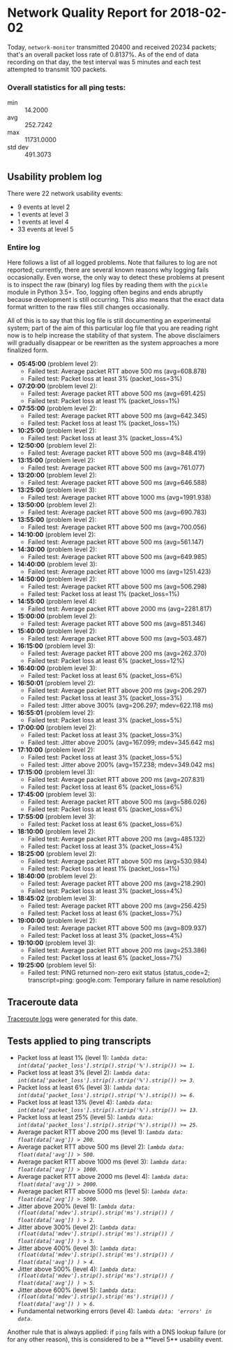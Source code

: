 
# Network Quality Report for 2018-02-02

Today, <code>network-monitor</code> transmitted 20400 and received 20234 packets; that's an overall packet loss rate of 0.8137%. As of the end of data recording on that day, the test interval was 5 minutes and each test attempted to transmit 100 packets.

### Overall statistics for all ping tests:

<dl>
<dt>min</dt><dd>14.2000</dd>
<dt>avg</dt><dd>252.7242</dd>
<dt>max</dt><dd>11731.0000</dd>
<dt>std dev</dt><dd>491.3073</dd>
</dl>


## Usability problem log

There were 22 network usability events:

* 9 events at level 2
* 1 events at level 3
* 1 events at level 4
* 33 events at level 5

### Entire log

Here follows a list of all logged problems. Note that failures to log are not reported; currently,
there are several known reasons why logging fails occasionally. Even worse, the only way to detect these problems at
present is to inspect the raw (binary) log files by reading them with the <code>pickle</code> module in Python 3.5+.
Too, logging often begins and ends abruptly because development is still occurring. This also means that the exact
data format written to the raw files still changes occasionally.

All of this is to say that this log file is still documenting an experimental system; part of the aim of this
particular log file that you are reading right now is to help increase the stability of that system. The above
disclaimers will gradually disappear or be rewritten as the system approaches a more finalized form.

<ul>
<li><strong>05:45:00</strong> (problem level 2):
 <ul>
  <li>Failed test: Average packet RTT above 500 ms (avg=608.878)</li>
  <li>Failed test: Packet loss at least 3% (packet_loss=3%)</li>
 </ul>
</li>
<li><strong>07:20:00</strong> (problem level 2):
 <ul>
  <li>Failed test: Average packet RTT above 500 ms (avg=691.425)</li>
  <li>Failed test: Packet loss at least 1% (packet_loss=1%)</li>
 </ul>
</li>
<li><strong>07:55:00</strong> (problem level 2):
 <ul>
  <li>Failed test: Average packet RTT above 500 ms (avg=642.345)</li>
  <li>Failed test: Packet loss at least 1% (packet_loss=1%)</li>
 </ul>
</li>
<li><strong>10:25:00</strong> (problem level 2):
 <ul>
  <li>Failed test: Packet loss at least 3% (packet_loss=4%)</li>
 </ul>
</li>
<li><strong>12:50:00</strong> (problem level 2):
 <ul>
  <li>Failed test: Average packet RTT above 500 ms (avg=848.419)</li>
 </ul>
</li>
<li><strong>13:15:00</strong> (problem level 2):
 <ul>
  <li>Failed test: Average packet RTT above 500 ms (avg=761.077)</li>
 </ul>
</li>
<li><strong>13:20:00</strong> (problem level 2):
 <ul>
  <li>Failed test: Average packet RTT above 500 ms (avg=646.588)</li>
 </ul>
</li>
<li><strong>13:25:00</strong> (problem level 3):
 <ul>
  <li>Failed test: Average packet RTT above 1000 ms (avg=1991.938)</li>
 </ul>
</li>
<li><strong>13:50:00</strong> (problem level 2):
 <ul>
  <li>Failed test: Average packet RTT above 500 ms (avg=690.783)</li>
 </ul>
</li>
<li><strong>13:55:00</strong> (problem level 2):
 <ul>
  <li>Failed test: Average packet RTT above 500 ms (avg=700.056)</li>
 </ul>
</li>
<li><strong>14:10:00</strong> (problem level 2):
 <ul>
  <li>Failed test: Average packet RTT above 500 ms (avg=561.147)</li>
 </ul>
</li>
<li><strong>14:30:00</strong> (problem level 2):
 <ul>
  <li>Failed test: Average packet RTT above 500 ms (avg=649.985)</li>
 </ul>
</li>
<li><strong>14:40:00</strong> (problem level 3):
 <ul>
  <li>Failed test: Average packet RTT above 1000 ms (avg=1251.423)</li>
 </ul>
</li>
<li><strong>14:50:00</strong> (problem level 2):
 <ul>
  <li>Failed test: Average packet RTT above 500 ms (avg=506.298)</li>
  <li>Failed test: Packet loss at least 1% (packet_loss=1%)</li>
 </ul>
</li>
<li><strong>14:55:00</strong> (problem level 4):
 <ul>
  <li>Failed test: Average packet RTT above 2000 ms (avg=2281.817)</li>
 </ul>
</li>
<li><strong>15:00:00</strong> (problem level 2):
 <ul>
  <li>Failed test: Average packet RTT above 500 ms (avg=851.346)</li>
 </ul>
</li>
<li><strong>15:40:00</strong> (problem level 2):
 <ul>
  <li>Failed test: Average packet RTT above 500 ms (avg=503.487)</li>
 </ul>
</li>
<li><strong>16:15:00</strong> (problem level 3):
 <ul>
  <li>Failed test: Average packet RTT above 200 ms (avg=262.370)</li>
  <li>Failed test: Packet loss at least 6% (packet_loss=12%)</li>
 </ul>
</li>
<li><strong>16:40:00</strong> (problem level 3):
 <ul>
  <li>Failed test: Packet loss at least 6% (packet_loss=6%)</li>
 </ul>
</li>
<li><strong>16:50:01</strong> (problem level 2):
 <ul>
  <li>Failed test: Average packet RTT above 200 ms (avg=206.297)</li>
  <li>Failed test: Packet loss at least 3% (packet_loss=3%)</li>
  <li>Failed test: Jitter above 300% (avg=206.297; mdev=622.118 ms)</li>
 </ul>
</li>
<li><strong>16:55:01</strong> (problem level 2):
 <ul>
  <li>Failed test: Packet loss at least 3% (packet_loss=5%)</li>
 </ul>
</li>
<li><strong>17:00:00</strong> (problem level 2):
 <ul>
  <li>Failed test: Packet loss at least 3% (packet_loss=3%)</li>
  <li>Failed test: Jitter above 200% (avg=167.099; mdev=345.642 ms)</li>
 </ul>
</li>
<li><strong>17:10:00</strong> (problem level 2):
 <ul>
  <li>Failed test: Packet loss at least 3% (packet_loss=5%)</li>
  <li>Failed test: Jitter above 200% (avg=157.238; mdev=349.042 ms)</li>
 </ul>
</li>
<li><strong>17:15:00</strong> (problem level 3):
 <ul>
  <li>Failed test: Average packet RTT above 200 ms (avg=207.831)</li>
  <li>Failed test: Packet loss at least 6% (packet_loss=6%)</li>
 </ul>
</li>
<li><strong>17:45:00</strong> (problem level 3):
 <ul>
  <li>Failed test: Average packet RTT above 500 ms (avg=586.026)</li>
  <li>Failed test: Packet loss at least 6% (packet_loss=6%)</li>
 </ul>
</li>
<li><strong>17:55:00</strong> (problem level 3):
 <ul>
  <li>Failed test: Packet loss at least 6% (packet_loss=6%)</li>
 </ul>
</li>
<li><strong>18:10:00</strong> (problem level 2):
 <ul>
  <li>Failed test: Average packet RTT above 200 ms (avg=485.132)</li>
  <li>Failed test: Packet loss at least 3% (packet_loss=4%)</li>
 </ul>
</li>
<li><strong>18:25:00</strong> (problem level 2):
 <ul>
  <li>Failed test: Average packet RTT above 500 ms (avg=530.984)</li>
  <li>Failed test: Packet loss at least 1% (packet_loss=1%)</li>
 </ul>
</li>
<li><strong>18:40:00</strong> (problem level 2):
 <ul>
  <li>Failed test: Average packet RTT above 200 ms (avg=218.290)</li>
  <li>Failed test: Packet loss at least 3% (packet_loss=4%)</li>
 </ul>
</li>
<li><strong>18:45:02</strong> (problem level 3):
 <ul>
  <li>Failed test: Average packet RTT above 200 ms (avg=256.425)</li>
  <li>Failed test: Packet loss at least 6% (packet_loss=7%)</li>
 </ul>
</li>
<li><strong>19:00:00</strong> (problem level 2):
 <ul>
  <li>Failed test: Average packet RTT above 500 ms (avg=809.937)</li>
  <li>Failed test: Packet loss at least 3% (packet_loss=4%)</li>
 </ul>
</li>
<li><strong>19:10:00</strong> (problem level 3):
 <ul>
  <li>Failed test: Average packet RTT above 200 ms (avg=253.386)</li>
  <li>Failed test: Packet loss at least 6% (packet_loss=7%)</li>
 </ul>
</li>
<li><strong>19:25:00</strong> (problem level 5):
 <ul>
  <li>Failed test: PING returned non-zero exit status (status_code=2; transcript=ping: google.com: Temporary failure in name resolution)</li>
 </ul>
</li>
</ul>

## Traceroute data

<a href="reports/2018/02/2018-02-02-traceroute.md">Traceroute logs</a> were generated for this date.



## Tests applied to ping transcripts

<ul>
 <li>Packet loss at least 1% (level 1): <i><code>lambda data: int(data['packet_loss'].strip().strip('%').strip()) >= 1</code></i>.</li>
 <li>Packet loss at least 3% (level 2): <i><code>lambda data: int(data['packet_loss'].strip().strip('%').strip()) >= 3</code></i>.</li>
 <li>Packet loss at least 6% (level 3): <i><code>lambda data: int(data['packet_loss'].strip().strip('%').strip()) >= 6</code></i>.</li>
 <li>Packet loss at least 13% (level 4): <i><code>lambda data: int(data['packet_loss'].strip().strip('%').strip()) >= 13</code></i>.</li>
 <li>Packet loss at least 25% (level 5): <i><code>lambda data: int(data['packet_loss'].strip().strip('%').strip()) >= 25</code></i>.</li>
 <li>Average packet RTT above 200 ms (level 1): <i><code>lambda data: float(data['avg']) > 200</code></i>.</li>
 <li>Average packet RTT above 500 ms (level 2): <i><code>lambda data: float(data['avg']) > 500</code></i>.</li>
 <li>Average packet RTT above 1000 ms (level 3): <i><code>lambda data: float(data['avg']) > 1000</code></i>.</li>
 <li>Average packet RTT above 2000 ms (level 4): <i><code>lambda data: float(data['avg']) > 2000</code></i>.</li>
 <li>Average packet RTT above 5000 ms (level 5): <i><code>lambda data: float(data['avg']) > 5000</code></i>.</li>
 <li>Jitter above 200% (level 1): <i><code>lambda data: (float(data['mdev'].strip().strip('ms').strip()) / float(data['avg']) ) > 2</code></i>.</li>
 <li>Jitter above 300% (level 2): <i><code>lambda data: (float(data['mdev'].strip().strip('ms').strip()) / float(data['avg']) ) > 3</code></i>.</li>
 <li>Jitter above 400% (level 3): <i><code>lambda data: (float(data['mdev'].strip().strip('ms').strip()) / float(data['avg']) ) > 4</code></i>.</li>
 <li>Jitter above 500% (level 4): <i><code>lambda data: (float(data['mdev'].strip().strip('ms').strip()) / float(data['avg']) ) > 5</code></i>.</li>
 <li>Jitter above 600% (level 5): <i><code>lambda data: (float(data['mdev'].strip().strip('ms').strip()) / float(data['avg']) ) > 6</code></i>.</li>
 <li>Fundamental networking errors (level 4): <i><code>lambda data: 'errors' in data</code></i>.</li>
</ul>
Another rule that is always applied: if <code>ping</code> fails with a DNS lookup failure (or for any other reason), this is considered to be a **level 5** usability event.
